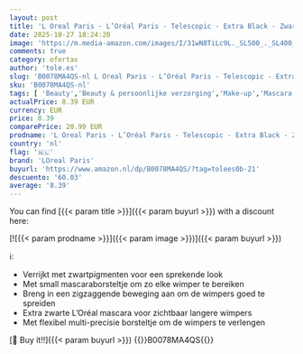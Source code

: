 ```yaml
---
layout: post
title: 'L Oreal Paris - L’Oréal Paris - Telescopic - Extra Black - Zwart - Lengte Mascara voor Zichtbaar Langere Wimpers - Extra zwarte L’Oréal mascara voor zichtbaar langere wimpers - 8 ml'
date: 2025-10-27 18:24:20
image: 'https://m.media-amazon.com/images/I/31wN8TiLc9L._SL500_._SL400_.jpg'
comments: true
category: ofertas
author: 'tole.es'
slug: 'B0078MA4QS-nl L Oreal Paris - L’Oréal Paris - Telescopic - Extra Black -...'
sku: 'B0078MA4QS-nl'
tags: [ 'Beauty','Beauty & persoonlijke verzorging','Make-up','Mascara’s','Oogmake-up','loreal paris','🇳🇱', ]
actualPrice: 8.39 EUR
currency: EUR
price: 8.39
comparePrice: 20.99 EUR
prodname: 'L Oreal Paris - L’Oréal Paris - Telescopic - Extra Black - Zwart - Lengte Mascara voor Zichtbaar Langere Wimpers - Extra zwarte L’Oréal mascara voor zichtbaar langere wimpers - 8 ml'
country: 'nl'
flag: '🇳🇱'
brand: 'LOreal Paris'
buyurl: 'https://www.amazon.nl/dp/B0078MA4QS/?tag=tolees0b-21'
descuento: '60.03'
average: '8.39'
---
```


You can find [{{< param title >}}]({{< param buyurl >}}) with a discount here:

[![{{< param prodname >}}]({{< param image >}})]({{< param buyurl >}})

ℹ️:

- Verrijkt met zwartpigmenten voor een sprekende look
- Met small mascaraborsteltje om zo elke wimper te bereiken
- Breng in een zigzaggende beweging aan om de wimpers goed te spreiden
- Extra zwarte L’Oréal mascara voor zichtbaar langere wimpers
- Met flexibel multi-precisie borsteltje om de wimpers te verlengen

[🛒 Buy it!!]({{< param buyurl >}})
{{<world>}}B0078MA4QS{{</world>}}
